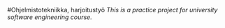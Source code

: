 #Ohjelmistotekniikka, harjoitustyö
_This is a practice project for university *software engineering* course._
